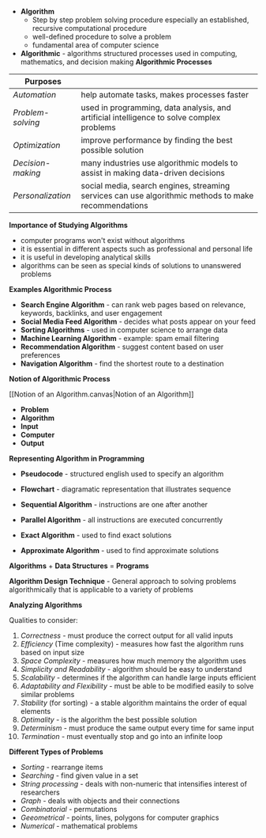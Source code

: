 - **Algorithm** 
	- Step by step problem solving procedure especially an established, recursive computational procedure
	- well-defined procedure to solve a problem
	- fundamental area of computer science
- **Algorithmic** - algorithms structured processes used in computing, mathematics, and decision making
**Algorithmic Processes**

| **Purposes**      |                                                                                                      |
| ----------------- | ---------------------------------------------------------------------------------------------------- |
| *Automation*      | help automate tasks, makes processes faster                                                          |
| *Problem-solving* | used in programming, data analysis, and artificial intelligence to solve complex problems            |
| *Optimization*    | improve performance by finding the best possible solution                                            |
| *Decision-making* | many industries use algorithmic models to assist in making data-driven decisions                     |
| *Personalization* | social media, search engines, streaming services can use algorithmic methods to make recommendations |
**Importance of Studying Algorithms**
- computer programs won't exist without algorithms
- it is essential in different aspects such as professional and personal life
- it is useful in developing analytical skills
- algorithms can be seen as special kinds of solutions to unanswered problems

**Examples Algorithmic Process**
- **Search Engine Algorithm** - can rank web pages based on relevance, keywords, backlinks, and user engagement
- **Social Media Feed Algorithm** - decides what posts appear on your feed
- **Sorting Algorithms** - used in computer science to arrange data
- **Machine Learning Algorithm** - example: spam email filtering
- **Recommendation Algorithm** - suggest content based on user preferences
- **Navigation Algorithm** - find the shortest route to a destination

**Notion of Algorithmic Process**

[[Notion of an Algorithm.canvas|Notion of an Algorithm]]
- **Problem**
- **Algorithm**
- **Input**
- **Computer**
- **Output**

**Representing Algorithm in Programming**
- **Pseudocode** - structured english used to specify an algorithm
- **Flowchart** - diagramatic representation that illustrates sequence

- **Sequential Algorithm** - instructions are one after another
- **Parallel Algorithm** - all instructions are executed concurrently

- **Exact Algorithm** - used to find exact solutions
- **Approximate Algorithm** - used to find approximate solutions

**Algorithms** + **Data Structures** = **Programs**

**Algorithm Design Technique** - General approach to solving problems algorithmically that is applicable to a variety of problems

**Analyzing Algorithms**

Qualities to consider:
1. *Correctness* - must produce the correct output for all valid inputs
2. *Efficiency* (Time complexity) - measures how fast the algorithm runs based on input size
3. *Space Complexity* - measures how much memory the algorithm uses
4. *Simplicity and Readability* - algorithm should be easy to understand
5. *Scalability* - determines if the algorithm can handle large inputs efficient
6. *Adaptability and Flexibility* - must be able to be modified easily to solve similar problems
7. *Stability* (for sorting) - a stable algorithm maintains the order of equal elements
8. *Optimality* - is the algorithm the best possible solution
9. *Determinism* - must produce the same output every time for same input
10. *Termination* - must eventually stop and go into an infinite loop

**Different Types of Problems** 
- *Sorting* - rearrange items
- *Searching* - find given value in a set
- *String processing* - deals with non-numeric that intensifies interest of researchers
- *Graph* - deals with objects and their connections
- *Combinatorial* - permutations
- *Geeometrical* - points, lines, polygons for computer graphics 
- *Numerical* - mathematical problems